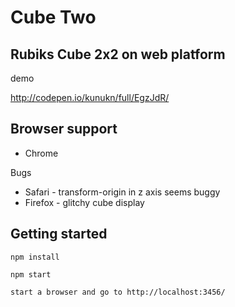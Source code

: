 # Cube Two

## Rubiks Cube 2x2 on web platform

demo

http://codepen.io/kunukn/full/EgzJdR/


## Browser support

* Chrome

Bugs

* Safari - transform-origin in z axis seems buggy
* Firefox - glitchy cube display

## Getting started
```
npm install

npm start

start a browser and go to http://localhost:3456/
```
